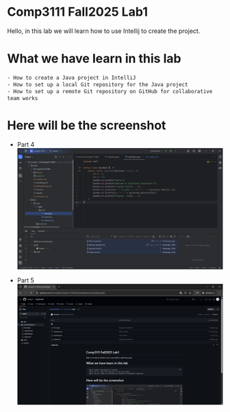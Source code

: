 # Comp3111 Fall2025 Lab1
Hello, in this lab we will learn how to use Intellij to create the project.

# What we have learn in this lab
    - How to create a Java project in IntelliJ
    - How to set up a local Git repository for the Java project
    - How to set up a remote Git repository on GitHub for collaborative team works

# Here will be the screenshot

- Part 4
![Part 4.png](Part%204.png)


- Part 5
![part5.png](part5.png)